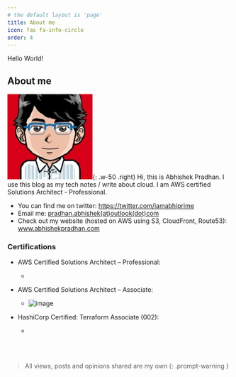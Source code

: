 ```yaml
---
# the default layout is 'page'
title: About me
icon: fas fa-info-circle
order: 4
---
```


Hello World!

## About me
![image](/assets/img/favicons/avatar.jpg){: .w-50 .right}
Hi, this is Abhishek Pradhan. I use this blog as my tech notes / write about cloud. I am AWS certified Solutions Architect - Professional.

- You can find me on twitter: <https://twitter.com/iamabhiprime>
- Email me: <a href="mailto:pradhan.abhishek@outlook.com">pradhan.abhishek(at)outlook(dot)com</a>
- Check out my website (hosted on AWS using S3, CloudFront, Route53): <a href='https://abhishekpradhan.com'>www.abhishekpradhan.com</a>

### Certifications
- AWS Certified Solutions Architect – Professional:
    - <div data-iframe-width="150" data-iframe-height="270" data-share-badge-id="22eb700f-59af-4bcb-a5ca-048df730d911" data-share-badge-host="https://www.credly.com"></div><script type="text/javascript" async src="//cdn.credly.com/assets/utilities/embed.js"></script>

- AWS Certified Solutions Architect – Associate:
    - ![image](/assets/img/aws-sa-associate-badge.png)

- HashiCorp Certified: Terraform Associate (002):
    - <div data-iframe-width="150" data-iframe-height="270" data-share-badge-id="8c97b06b-dcbb-423b-bfe0-91804aa3862b" data-share-badge-host="https://www.credly.com"></div><script type="text/javascript" async src="//cdn.credly.com/assets/utilities/embed.js"></script>

<br/><br/>

> All views, posts and opinions shared are my own
 {: .prompt-warning }
